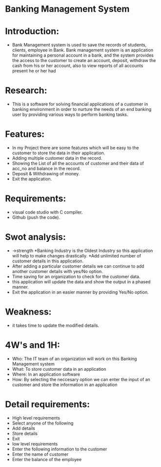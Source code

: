 #  Banking Management System
# Introduction:
-  Bank Management system is used to save the records of students, clients, employee in Bank. Bank management system is an application for maintaining a personal account in a bank, and the system provides the access to the customer to create an account, deposit, withdraw the cash from his or her account, also to view reports of all accounts present he or her had
# Research:
* 	This is a software for solving financial applications of a customer in banking environment in order to nurture the needs of an end banking user by providing various ways to perform banking tasks.
# Features:
* 	In my Project there are some features which will be easy to the customer to store the data in their application.
*	Adding multiple customer data in the record.
*	Showing the List of all the accounts of customer and their data of acc_no and balance in the record.
*	Deposit & Withdrawing of money.
*	Exit the application.
# Requirements:
*	visual code studio with C compiler.
*	Github (push the code).
# Swot analysis:
*	->strength *Banking Industry is the Oldest Industry so this application will help to make changes drastically. *Add unlimited number of customer details in this application.
*	After adding a particular customer details we can continue to add another customer details with yes/No option.
*	Time saving for an organization to check for the customer data.
*	this application will update the data and show the output in a phased manner.
*	Exit the application in an easier manner by providing Yes/No option.
# Weakness:
* 	it takes time to update the modified details.
# 4W's and 1H:
* 	Who: The IT team of an organization will work on this Banking Management system
*	What: To store customer data in an application
*	Where: In an application software
*	How: By selecting the neccesary option we can enter the input of an customer and store the information in an application
# Detail requirements:
*	High level requirements
*	Select anyone of the following
*	Add details
*	Store details
*	Exit
*	low level requirements
*	Enter the following information to the customer
*	Enter the name of customer
*	Enter the balance of the employee




